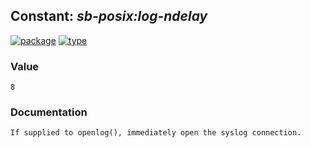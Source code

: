 ## Constant: ***sb-posix:log-ndelay***
[![package](https://img.shields.io/badge/Package-SB--POSIX-5f9ea0.svg?style=social&colorA=999999)](../) [![type](https://img.shields.io/badge/Type-Constant-5f9ea0.svg?style=social&colorA=999999)](../#constant) 
### Value
```
8
```
### Documentation
```
If supplied to openlog(), immediately open the syslog connection.
```
